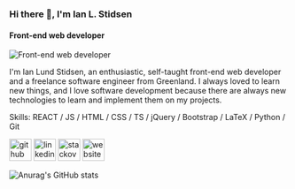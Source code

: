 ### Hi there 👋, I'm Ian L. Stidsen
#### Front-end web developer
![Front-end web developer](https://raw.githubusercontent.com/abhisheknaiidu/abhisheknaiidu/master/code.gif)

I'm Ian Lund Stidsen, an enthusiastic, self-taught front-end web developer and a freelance software engineer from Greenland.
I always loved to learn new things, and I love software development because there are always new technologies to learn and implement them on my projects.

Skills: REACT / JS / HTML / CSS / TS / jQuery / Bootstrap / LaTeX / Python / Git



[<img src='https://cdn.jsdelivr.net/npm/simple-icons@3.0.1/icons/github.svg' alt='github' height='40'>](https://github.com/Ian-Stidsen)  [<img src='https://cdn.jsdelivr.net/npm/simple-icons@3.0.1/icons/linkedin.svg' alt='linkedin' height='40'>](https://www.linkedin.com/in/ian-stidsen/)  [<img src='https://cdn.jsdelivr.net/npm/simple-icons@3.0.1/icons/stackoverflow.svg' alt='stackoverflow' height='40'>](https://stackoverflow.com/users/19946261)  [<img src='https://cdn.jsdelivr.net/npm/simple-icons@3.0.1/icons/icloud.svg' alt='website' height='40'>](https://ian-stidsen.github.io/)  



![Anurag's GitHub stats](https://github-readme-stats.vercel.app/api?username=Ian-Stidsen&show_icons=true&theme=dark)
